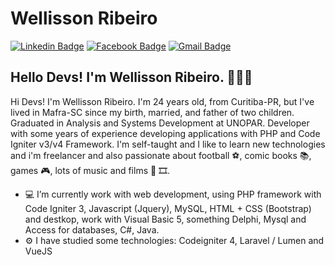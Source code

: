 # Wellisson Ribeiro
[![Linkedin Badge](https://img.shields.io/badge/-wribeiiro-blue?style=flat-square&logo=Linkedin&logoColor=white&link=https://www.linkedin.com/in/wellisson-ribeiro-655a0b179/)](https://www.linkedin.com/in/wellisson-ribeiro-655a0b179/) 
[![Facebook Badge](https://img.shields.io/badge/-wellissonribeiro-blue?style=flat-square&logo=Facebook&logoColor=white&link=https://www.facebook.com/wellissonribeiiro/)](https://www.facebook.com/wellissonribeiiro/) 
[![Gmail Badge](https://img.shields.io/badge/-welleh10@gmail.com-c14438?style=flat-square&logo=Gmail&logoColor=white&link=mailto:welleh10@gmail.com)](mailto:welleh10@gmail.com)

## Hello Devs! I'm Wellisson Ribeiro. 🧑🏻‍💻
Hi Devs! I'm Wellisson Ribeiro. I'm 24 years old, from Curitiba-PR, but I've lived in Mafra-SC since my birth, married, and father of two children. Graduated in Analysis and Systems Development at UNOPAR. Developer with some years of experience developing applications with PHP
and Code Igniter v3/v4 Framework. I'm self-taught and I like to learn new technologies and i'm freelancer and also passionate about football ⚽, comic books 📚, games 🎮, lots of music and films 🎵 🎞️.

- 💻 I’m currently work with web development, using PHP framework with Code Igniter 3, Javascript (Jquery), MySQL, HTML + CSS (Bootstrap) and destkop, work with Visual Basic 5, something Delphi, Mysql and Access for databases, C#, Java.
- ⚙️ I have studied some technologies: Codeigniter 4, Laravel / Lumen and VueJS
